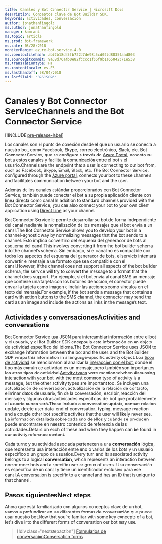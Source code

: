 ```yaml
---
title: Canales y Bot Connector Service | Microsoft Docs
description: Conceptos clave de Bot Builder SDK.
keywords: actividades, conversación
author: jonathanfingold
ms.author: jonathanfingold
manager: kamrani
ms.topic: article
ms.prod: bot-framework
ms.date: 03/28/2018
monikerRange: azure-bot-service-4.0
ms.openlocfilehash: abb2b18d45fb722d7de98c5cd02bd88350aad803
ms.sourcegitcommit: 9a38d76afb0e82fdccc1f36f9b1a65042671e538
ms.translationtype: HT
ms.contentlocale: es-ES
ms.lasthandoff: 08/04/2018
ms.locfileid: "39515095"
---
```

# <a name="channels-and-the-bot-connector-service"></a><span data-ttu-id="43f23-104">Canales y Bot Connector Service</span><span class="sxs-lookup"><span data-stu-id="43f23-104">Channels and the Bot Connector Service</span></span>

[!INCLUDE [pre-release-label](~/includes/pre-release-label.md)]

<span data-ttu-id="43f23-105">Los canales son el punto de conexión desde el que un usuario se conecta a nuestro bot, como Facebook, Skype, correo electrónico, Slack, etc. Bot Connector Service, que se configura a través de [Azure Portal](https://portal.azure.com), conecta su bot a estos canales y facilita la comunicación entre el bot y el usuario.</span><span class="sxs-lookup"><span data-stu-id="43f23-105">Channels are the endpoint that a user is connecting to our bot from, such as Facebook, Skype, Email, Slack, etc. The Bot Connector Service, configured through the [Azure portal](https://portal.azure.com), connects your bot to these channels and facilitates communication between your bot and the user.</span></span> 

<span data-ttu-id="43f23-106">Además de los canales estándar proporcionados con Bot Connector Service, también puede conectar el bot a su propia aplicación cliente con [línea directa](bot-builder-howto-direct-line.md) como canal.</span><span class="sxs-lookup"><span data-stu-id="43f23-106">In addition to standard channels provided with the Bot Connector Service, you can also connect your bot to your own client application using [Direct Line](bot-builder-howto-direct-line.md) as your channel.</span></span>

<span data-ttu-id="43f23-107">Bot Connector Service le permite desarrollar su bot de forma independiente del canal mediante la normalización de los mensajes que el bot envía a un canal.</span><span class="sxs-lookup"><span data-stu-id="43f23-107">The Bot Connector Service allows you to develop your bot in a channel-agnostic way by normalizing messages that the bot sends to a channel.</span></span> <span data-ttu-id="43f23-108">Esto implica convertirlo del esquema del generador de bots al esquema del canal.</span><span class="sxs-lookup"><span data-stu-id="43f23-108">This involves converting it from the bot builder schema into the channel’s schema.</span></span> <span data-ttu-id="43f23-109">Sin embargo, si el canal no es compatible con todos los aspectos del esquema del generador de bots, el servicio intentará convertir el mensaje a un formato que sea compatible con el canal.</span><span class="sxs-lookup"><span data-stu-id="43f23-109">However, if the channel does not support all aspects of the bot builder schema, the service will try to convert the message to a format that the channel does support.</span></span> <span data-ttu-id="43f23-110">Por ejemplo, si el bot envía al canal SMS un mensaje que contiene una tarjeta con los botones de acción, el conector puede enviar la tarjeta como imagen e incluir las acciones como vínculos en el texto del mensaje.</span><span class="sxs-lookup"><span data-stu-id="43f23-110">For example, if the bot sends a message that contains a card with action buttons to the SMS channel, the connector may send the card as an image and include the actions as links in the message’s text.</span></span>

## <a name="activities-and-conversations"></a><span data-ttu-id="43f23-111">Actividades y conversaciones</span><span class="sxs-lookup"><span data-stu-id="43f23-111">Activities and conversations</span></span>


<span data-ttu-id="43f23-112">Bot Connector Service usa JSON para intercambiar información entre el bot y el usuario, y el Bot Builder SDK encapsula esta información en un objeto de actividad específico del idioma.</span><span class="sxs-lookup"><span data-stu-id="43f23-112">The Bot Connector Service uses JSON to exchange information between the bot and the user, and the Bot Builder SDK wraps this information in a language-specific activity object.</span></span> <span data-ttu-id="43f23-113">Los [tipos de actividad](../bot-service-activities-entities.md) se mencionaron al analizar la [interacción con el bot](bot-builder-basics.md#interaction-with-your-bot), donde el tipo más común de actividad es un mensaje, pero también son importantes los otros tipos de actividad.</span><span class="sxs-lookup"><span data-stu-id="43f23-113">[Activity types](../bot-service-activities-entities.md) were mentioned when discussing [interaction with your bot](bot-builder-basics.md#interaction-with-your-bot), with the most common type of activity is a message, but the other activity types are important too.</span></span> <span data-ttu-id="43f23-114">Se incluyen una actualización de conversación, actualización de la relación de contacto, eliminar datos de usuario, fin de la conversación, escribir, reacción del mensaje y algunas otras actividades específicas del bot que probablemente el usuario nunca verá.</span><span class="sxs-lookup"><span data-stu-id="43f23-114">These include a conversation update, contact relation update, delete user data, end of conversation, typing, message reaction, and a couple other bot specific activites that the user will likely never see.</span></span> <span data-ttu-id="43f23-115">La información detallada sobre cada uno de ellos y cuándo se producen puede encontrarse en nuestro contenido de referencia de las actividades.</span><span class="sxs-lookup"><span data-stu-id="43f23-115">Details on each of these and when they happen can be found in our activity reference content.</span></span>

<span data-ttu-id="43f23-116">Cada turno y su actividad asociada pertenecen a una **conversación** lógica, que representa una interacción entre uno o varios de los bots y un usuario específico o un grupo de usuarios.</span><span class="sxs-lookup"><span data-stu-id="43f23-116">Every turn and its associated activity belongs to a logical **conversation**, which represents an interaction between one or more bots and a specific user or group of users.</span></span> <span data-ttu-id="43f23-117">Una conversación es específica de un canal y tiene un identificador exclusivo para ese canal.</span><span class="sxs-lookup"><span data-stu-id="43f23-117">A conversation is specific to a channel and has an ID that is unique to that channel.</span></span>

## <a name="next-steps"></a><span data-ttu-id="43f23-118">Pasos siguientes</span><span class="sxs-lookup"><span data-stu-id="43f23-118">Next steps</span></span>

<span data-ttu-id="43f23-119">Ahora que está familiarizado con algunos conceptos clave de un bot, vamos a profundizar en las diferentes formas de conversación que puede usar nuestro bot.</span><span class="sxs-lookup"><span data-stu-id="43f23-119">Now that you're familiar with some key concepts of a bot, let's dive into the different forms of conversation our bot may use.</span></span>

> [!div class="nextstepaction"]
> [<span data-ttu-id="43f23-120">Formularios de conversación</span><span class="sxs-lookup"><span data-stu-id="43f23-120">Conversation forms</span></span>](bot-builder-conversations.md)
